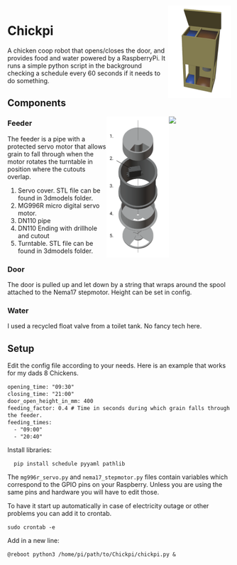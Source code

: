 
<img align="right" src="./images/chickpi.png" width="142">

# Chickpi

A chicken coop robot that opens/closes the door, and provides food and water powered by a RaspberryPi. It runs a simple python script in the background checking a schedule every 60 seconds if it needs to do something.

## Components
<img align="right" src="./images/door.gif" width="140">
<img align="right" src="./images/feeder.png" width="140">

### Feeder
The feeder is a pipe with a protected servo motor that allows grain to fall through when the motor rotates the turntable in position where the cutouts overlap.

1. Servo cover. STL file can be found in 3dmodels folder.
2. MG996R micro digital servo motor.
3. DN110 pipe
4. DN110 Ending with drillhole and cutout
5. Turntable. STL file can be found in 3dmodels folder.


### Door

The door is pulled up and let down by a string that wraps around the spool attached to the Nema17 stepmotor. Height can be set in config.

### Water
I used a recycled float valve from a toilet tank. No fancy tech here.


## Setup
Edit the config file according to your needs. Here is an example that works for my dads 8 Chickens.

```
opening_time: "09:30"
closing_time: "21:00"
door_open_height_in_mm: 400
feeding_factor: 0.4 # Time in seconds during which grain falls through the feeder.
feeding_times:
  - "09:00"
  - "20:40"
```

Install libraries:

```
  pip install schedule pyyaml pathlib
```

The `mg996r_servo.py` and `nema17_stepmotor.py` files contain variables which correspond to the GPIO pins on your Raspberry. Unless you are using the same pins and hardware you will have to edit those.

To have it start up automatically in case of electricity outage or other problems you can add it to crontab.
```
sudo crontab -e
```
Add in a new line:
```
@reboot python3 /home/pi/path/to/Chickpi/chickpi.py &
```
